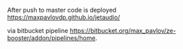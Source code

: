 After push to master code is deployed
https://maxpavlovdp.github.io/jetaudio/

via bitbucket pipeline https://bitbucket.org/max_pavlov/ze-booster/addon/pipelines/home.